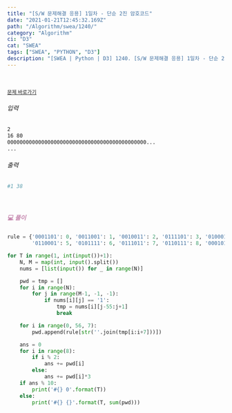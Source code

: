 ```yaml
---
title: "[S/W 문제해결 응용] 1일차 - 단순 2진 암호코드"
date: "2021-01-21T12:45:32.169Z"
path: "/Algorithm/swea/1240/"
category: "Algorithm"
ci: "D3"
cat: "SWEA"
tags: ["SWEA", "PYTHON", "D3"]
description: "[SWEA | Python | D3] 1240. [S/W 문제해결 응용] 1일차 - 단순 2진 암호코드"
---
```


<br />

<a href="https://swexpertacademy.com/main/code/problem/problemDetail.do?contestProbId=AV15FZuqAL4CFAYD&categoryId=AV15FZuqAL4CFAYD&categoryType=CODE"><small>문제 바로가기</small></a>

###### 입력

```sh
2
16 80
000000000000000000000000000000000000000000000...
...
```

###### 출력

```sh
#1 38
```

<br />

##### <h5 style="color:#C587AE;">💻 풀이</h5>

```python
rule = {'0001101': 0, '0011001': 1, '0010011': 2, '0111101': 3, '0100011': 4,
        '0110001': 5, '0101111': 6, '0111011': 7, '0110111': 8, '0001011': 9}

for T in range(1, int(input())+1):
    N, M = map(int, input().split())
    nums = [list(input()) for _ in range(N)]

    pwd = tmp = []
    for i in range(N):
        for j in range(M-1, -1, -1):
            if nums[i][j] == '1':
                tmp = nums[i][j-55:j+1]
                break

    for i in range(0, 56, 7):
        pwd.append(rule[str(''.join(tmp[i:i+7]))])

    ans = 0
    for i in range(8):
        if i % 2:
            ans += pwd[i]
        else:
            ans += pwd[i]*3
    if ans % 10:
        print('#{} 0'.format(T))
    else:
        print('#{} {}'.format(T, sum(pwd)))
```

